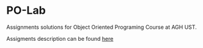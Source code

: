 # PO-Lab

Assignments solutions for Object Oriented Programing Course at AGH UST.

Assigments description can be found [here](https://github.com/apohllo/obiektowe-lab)
